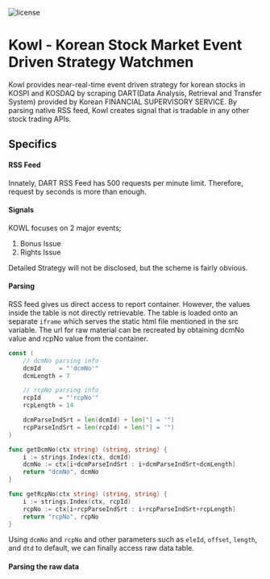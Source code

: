 ![license](https://img.shields.io/github/license/SKKUGoon/goServer)

# Kowl - Korean Stock Market Event Driven Strategy Watchmen

Kowl provides near-real-time event driven strategy for korean stocks in
KOSPI and KOSDAQ by scraping DART(Data Analysis, Retrieval and Transfer System)
provided by Korean FINANCIAL SUPERVISORY SERVICE. By parsing native RSS feed,
Kowl creates signal that is tradable in any other stock trading APIs.

## Specifics

#### RSS Feed

Innately, DART RSS Feed has 500 requests per minute limit.
Therefore, request by seconds is more than enough.

#### Signals

KOWL focuses on 2 major events;

1. Bonus Issue
2. Rights Issue

Detailed Strategy will not be disclosed, but the scheme is fairly obvious.

#### Parsing

RSS feed gives us direct access to report container. However, the values inside the table is not directly retrievable.
The table is loaded onto an separate `iframe` which serves the static html file mentioned in the src variable.
The url for raw material can be recreated by obtaining dcmNo value and rcpNo value from the container.


```go
const (
    // dcmNo parsing info
    dcmId     = "'dcmNo'"
    dcmLength = 7

    // rcpNo parsing info
    rcpId     = "'rcpNo'"
    rcpLength = 14

    dcmParseIndSrt = len(dcmId) + len("] = '")
    rcpParseIndSrt = len(rcpId) + len("] = '")
)

func getDcmNo(ctx string) (string, string) {
    i := strings.Index(ctx, dcmId)
    dcmNo := ctx[i+dcmParseIndSrt : i+dcmParseIndSrt+dcmLength]
    return "dcmNo", dcmNo
}

func getRcpNo(ctx string) (string, string) {
    i := strings.Index(ctx, rcpId)
    rcpNo := ctx[i+rcpParseIndSrt : i+rcpParseIndSrt+rcpLength]
    return "rcpNo", rcpNo
}
```

Using `dcmNo` and `rcpNo` and other parameters such as `eleId`, `offset`, `length`, and `dtd` to default,
we can finally access raw data table.


#### Parsing the raw data

